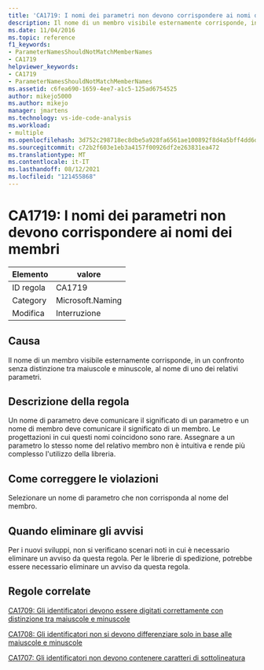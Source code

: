 ```yaml
---
title: 'CA1719: I nomi dei parametri non devono corrispondere ai nomi dei membri'
description: Il nome di un membro visibile esternamente corrisponde, in un confronto senza distinzione tra maiuscole e minuscole, al nome di uno dei relativi parametri.
ms.date: 11/04/2016
ms.topic: reference
f1_keywords:
- ParameterNamesShouldNotMatchMemberNames
- CA1719
helpviewer_keywords:
- CA1719
- ParameterNamesShouldNotMatchMemberNames
ms.assetid: c6fea690-1659-4ee7-a1c5-125ad6754525
author: mikejo5000
ms.author: mikejo
manager: jmartens
ms.technology: vs-ide-code-analysis
ms.workload:
- multiple
ms.openlocfilehash: 3d752c298718ec8dbe5a928fa6561ae100892f8d4a5bff4dd6d5d6ed6e644f3f
ms.sourcegitcommit: c72b2f603e1eb3a4157f00926df2e263831ea472
ms.translationtype: MT
ms.contentlocale: it-IT
ms.lasthandoff: 08/12/2021
ms.locfileid: "121455868"
---
```

# <a name="ca1719-parameter-names-should-not-match-member-names"></a>CA1719: I nomi dei parametri non devono corrispondere ai nomi dei membri

|Elemento|valore|
|-|-|
|ID regola|CA1719|
|Category|Microsoft.Naming|
|Modifica|Interruzione|

## <a name="cause"></a>Causa
Il nome di un membro visibile esternamente corrisponde, in un confronto senza distinzione tra maiuscole e minuscole, al nome di uno dei relativi parametri.

## <a name="rule-description"></a>Descrizione della regola
Un nome di parametro deve comunicare il significato di un parametro e un nome di membro deve comunicare il significato di un membro. Le progettazioni in cui questi nomi coincidono sono rare. Assegnare a un parametro lo stesso nome del relativo membro non è intuitiva e rende più complesso l'utilizzo della libreria.

## <a name="how-to-fix-violations"></a>Come correggere le violazioni
Selezionare un nome di parametro che non corrisponda al nome del membro.

## <a name="when-to-suppress-warnings"></a>Quando eliminare gli avvisi
Per i nuovi sviluppi, non si verificano scenari noti in cui è necessario eliminare un avviso da questa regola. Per le librerie di spedizione, potrebbe essere necessario eliminare un avviso da questa regola.

## <a name="related-rules"></a>Regole correlate
[CA1709: Gli identificatori devono essere digitati correttamente con distinzione tra maiuscole e minuscole](../code-quality/ca1709.md)

[CA1708: Gli identificatori non si devono differenziare solo in base alle maiuscole e minuscole](/dotnet/fundamentals/code-analysis/quality-rules/ca1708)

[CA1707: Gli identificatori non devono contenere caratteri di sottolineatura](/dotnet/fundamentals/code-analysis/quality-rules/ca1707)
